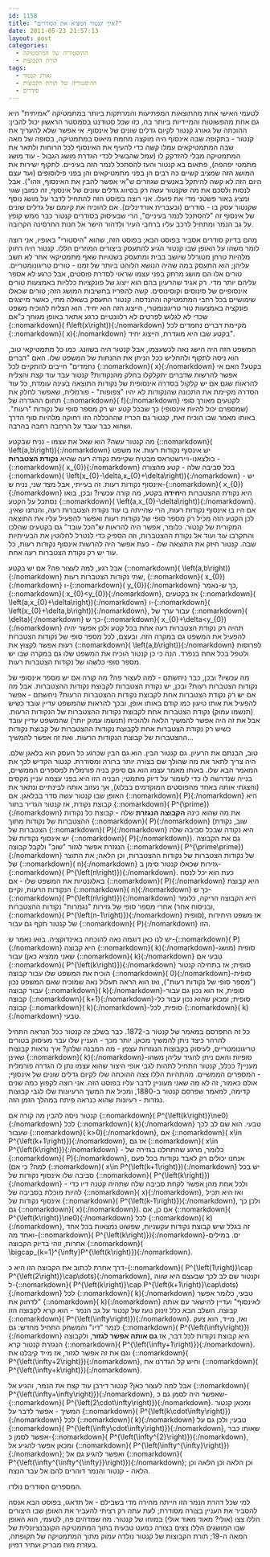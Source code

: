 ```yaml
---
id: 1158
title: "איך קנטור המציא את הסודרים?"
date: 2011-05-23 21:57:13
layout: post
categories: 
  - ההיסטוריה של המתמטיקה
  - תורת הקבוצות
tags: 
  - גאורג קנטור
  - ההיסטוריה של תורת הקבוצות
  - סודרים
---
```

לטעמי האישי אחת מהתוצאות המפתיעות והמרתקות ביותר במתמטיקה "אמיתית" היא גם אחת מהפשוטות והמיידיות ביותר בה, כזו שכל סטודנט בסמסטר הראשון יכול להבין: ההוכחה של גאורג קנטור לקיום גדלים שונים של אינסוף. אי אפשר שלא להעריך את קנטור - בתקופה שבה אינסוף היה מוקצה מחמת מיאוס במתמטיקה, בסופה של מאה שבה המתמטיקאים עמלו קשה כדי להעיף את האינסוף לכל הרוחות ולתאר את המתמטיקה מבלי להזדקק לו (עמל שהבשיל לכדי הגדרת מושג הגבול - עוד מושג מתמטי יפהפה), פתאום בא קנטור והעז להסתכל לנמר הזה בעיניים. לתקוף ישירות את המושג הזה שמציב קשיים כה רבים הן בפני מתמטיקאים והן בפני פילוסופים (ועד עצם היום הזה לא קשה להיתקל באנשים שגוזרים ש"אי אפשר להבין את האינסוף, וזהו"). אבל לנסות ולסכם את מה שקנטור עשה רק בסיווג גדלים שונים של אינסוף, זה כמובן שגוי ומציג באור פשטני מדי את פועלו. אני רוצה בפוסט הזה להתחיל לדבר על מושג נוסף שקנטור עסק בו - סודרים (ובעברית אורדינלים). אם להוכיח את קיומם של גדלים שונים של אינסוף זה "להסתכל לנמר בעיניים", הרי שבעיסוק בסודרים קנטור כבר ממש קופץ על גב הנמר ומתחיל לרכב עליו ברחבי העיר ולדהור הישר אל חנות החרסינה הקרובה.

מהם בדיוק סודרים אסביר בפוסט הבא; בפוסט הזה, שהוא "היסטורי" באופיו, אני רוצה לומר משהו על האופן שבו קנטור הגיע להתעסק ביצורים המוזרים הללו. קנטור היה רחוק מלהיות טרחן מטורלל שיושב בבית ומתעסק בשטויות שאף מתמטיקאי אחר לא חשב עליהן; הוא התעסק במה שהיה הנושא הלוהט ביותר של זמנו - טורים טריגונומטריים. טורים אלו הם מושג מרתק בפני עצמו שראוי לסדרת פוסטים, אבל כרגע לא אספר עליהם יותר מדי. רק אגיד שהרעיון בהם הוא ייצוג של פונקציות כלליות באמצעות טורים אינסופיים של סינוסים וקוסינוסים. קשה להפריז בחשיבות המושג הזה; טורים שכאלו שימושיים בכל רחבי המתמטיקה וההנדסה. קנטור התעסק בשאלה מתי, כאשר מייצגים פונקציה באמצעות טור טריגונומטרי, הייצוג הזה הוא יחיד. הוא הצליח להוכיח משפט שכדי לא לגלוש לפרטים לא רלוונטיים כרגע אתאר באופן מגוחך כ"אם {::nomarkdown}\( f\left(x\right)\){:/nomarkdown} מקיימת דברים נחמדים לכל {::nomarkdown}\( x\){:/nomarkdown} בקטע שבו היא מוגדרת, הייצוג יחיד".

המשפט הזה היה הישג נאה לכשעצמו, אבל קנטור היה בשוונג. כמו כל מתמטיקאי טוב, הוא ניסה לתקוף ולהחליש ככל הניתן את ההנחות של המשפט שלו. האם "דברים נחמדים" חייבים להתקיים לכל {::nomarkdown}\( x\){:/nomarkdown} בקטע? האם אי אפשר להרשות שדברים יתקלקלו בחלק מהנקודות? קנטור עבד עוד קצת והצליח להראות שגם אם יש קלקול בסדרה אינסופית של נקודות התוצאה בעינה עומדת, כל עוד הסדרה מקיימת את התכונה שהנקודות לא יהיו "צפופות" - פורמלית, שאפשר לחלק את תחום ההגדרה של {::nomarkdown}\( f\){:/nomarkdown} לקטעים מאורך סופי (שמספרם יכול להיות אינסופי) כך שבכל קטע יש רק מספר סופי של נקודות "רעות". באותו מאמר שבו הוכיח זאת, קנטור גם הכריז שההכללה הזו רחוקה מלהיות סוף הדרך ושהוא כבר עובד על הרחבה רחבה בהרבה.

מה קנטור עשה? הוא שאל את עצמו - נניח שבקטע {::nomarkdown}\( \left(a,b\right)\){:/nomarkdown} יש אינסוף נקודות רעות. אז משפט בולצאנו-ויירשטראס מבטיח שקיימת נקודה רעה שהיא <strong>נקודת הצטברות</strong> - {::nomarkdown}\( x_{0}\){:/nomarkdown} בכל סביבה שלה - קטע מהצורה {::nomarkdown}\( \left(x_{0}-\delta,x_{0}+\delta\right)\){:/nomarkdown} - יש אינסוף נקודות רעות. זה בעייתי, אבל מצד שני, נניח ש-{::nomarkdown}\( x_{0}\){:/nomarkdown} היא נקודת ההצטברות ה<strong>יחידה</strong> בקטע, מה קורה עכשיו? ובכן, בואו נסתכל על הקטע {::nomarkdown}\( \left(a,x_{0}-\delta\right)\){:/nomarkdown}. אם היו בו אינסוף נקודות רעות, הרי שהייתה בו עוד נקודת הצטברות רעה, והנחנו שאין. לכן הקטע הזה מכיל רק מספר סופי של נקודות רעות ואפשר להפעיל עליו את התוצאה המקורית של קנטור. כלומר, אפשר היה להראות ש"הכל עובד" גם בקטעים שהלכו והתקרבו עוד ועוד אל נקודת ההצטברות, וזה הספיק כדי לנטרל לחלוטין את הבעייתיות שבה. קנטור חיזק את התוצאה שלו - כעת אפשר היה להרשות אינסוף נקודות רעות, כל עוד יש רק נקודת הצטברות רעה אחת.

אבל רגע, למה לעצור פה? אם יש בקטע {::nomarkdown}\( \left(a,b\right)\){:/nomarkdown} שתי נקודות הצטברות רעות, {::nomarkdown}\( x_{0}\){:/nomarkdown} ו-{::nomarkdown}\( y_{0}\){:/nomarkdown} כך ש-נאמר, {::nomarkdown}\( x_{0}&lt;y_{0}\){:/nomarkdown}, אז בקטעים {::nomarkdown}\( \left(a,x_{0}+\delta\right)\){:/nomarkdown} ו-{::nomarkdown}\( \left(x_{0}+\delta,b\right)\){:/nomarkdown}, עבור ערך של {::nomarkdown}\( \delta\){:/nomarkdown} כך ש-{::nomarkdown}\( x_{0}+\delta&lt;y_{0}\){:/nomarkdown} תהיה רק נקודת הצטברות רעה אחת בכל קטע ולכן אפשר יהיה להפעיל את המשפט גם במקרה הזה. ובעצם, לכל מספר סופי של נקודות הצטברות רעות אפשר לקצוץ את {::nomarkdown}\( \left(a,b\right)\){:/nomarkdown} לפרוסות ולטפל בכל אחת בנפרד. הנה כי כן קנטור הוכיח את המשפט שלו גם במקרה שבו יש מספר סופי כלשהו של נקודות הצטברות רעות.

מה עכשיו? ובכן, כבר ניחשתם - למה לעצור פה? מה קורה אם יש מספר אינסופי של נקודות הצטברות רעות? ובכן, יש נקודת הצטברות לקבוצת נקודות ההצטברות. אבל מה אם יש רק נקודת הצטברות אחת לקבוצת נקודות ההצטברות הרעות? ניחשתם - אפשר להפעיל את אותו טיעון כמו קודם באותו אופן, ובכך להראות שהמשפט עדיין עובד כשיש (תנשמו עמוק) נקודת הצטברות אחת לקבוצת נקודות ההצטברות של הנקודות הרעות. אבל את זה היה אפשר להמשיך הלאה ולהוכיח (תנשמו עמוק יותר) שהמשפט עדיין עובד כשיש רק נקודת הצטברות אחת לקבוצת נקודות ההצטברות של קבוצת נקודות ההצטברות של קבוצת הנקודות הרעות. ואת זה אפשר להמשיך...

טוב, הבנתם את הרעיון. גם קנטור הבין. הוא גם הבין שכרגע כל העסק הוא בלאגן שלם. היה צריך לתאר את מה שהולך שם בצורה יותר ברורה ומסודרת. קנטור הקדיש לכך את המאמר הבא שלו. באותו מאמר עצמו הוא גם סיפק בניה פורמלית למספרים הממשיים, בנייה שנדרשה לו כדי לשמור על דיוק מתמטי; הבניה הזו היא בפני עצמה עניין מקסים (והצגתי אותה באחד מהפוסטים המוקדמים בבלוג), אך נעזוב אותה לבינתיים ונתאר את האופן שבו קנטור עשה סדר בבלאגן. אם {::nomarkdown}\( P\){:/nomarkdown} היא קבוצת נקודת, אז קנטור הגדיר בתור {::nomarkdown}\( P^{\prime}\){:/nomarkdown} את מה שהוא כינה <strong>הקבוצה הנגזרת</strong> שלה - קבוצת כל נקודות ההצטברות של נקודות מתוך {::nomarkdown}\( P\){:/nomarkdown} (שוב, נקודת הצטברות של {::nomarkdown}\( P\){:/nomarkdown} היא נקודה שבכל סביבה שלה יש אינסוף נקודות של {::nomarkdown}\( P\){:/nomarkdown}). גם את הקבוצה הנגזרת אפשר לגזור "שוב" ולקבל קבוצה {::nomarkdown}\( P^{\prime\prime}\){:/nomarkdown} של נקודות הצטברות של נקודות ההצטברות, וכן הלאה; את התוצר של {::nomarkdown}\( n\){:/nomarkdown} גזירות שכאלו קנטור סימן ב-{::nomarkdown}\( P^{\left(n\right)}\){:/nomarkdown}. כעת הוא יכל לנסח באלגנטיות את המשפט שלו - אם {::nomarkdown}\( P\){:/nomarkdown} היא קבוצת הנקודות הרעות, וקיים {::nomarkdown}\( n\){:/nomarkdown} כך ש-{::nomarkdown}\( P^{\left(n\right)}\){:/nomarkdown} היא הקבוצה הריקה, כלומר אחרי מספר סופי של גזירות "נגמרות" נקודות ההצטברות (ובניסוח אחר, {::nomarkdown}\( P^{\left(n-1\right)}\){:/nomarkdown} סופית), אז משפט היחידות של קנטור תקף גם עבור {::nomarkdown}\( P\){:/nomarkdown} הזו.

יש לנו כאן דוגמה נאה להוכחה באינדוקציה. בואו נאמר ש-{::nomarkdown}\( P\){:/nomarkdown} היא קבוצה {::nomarkdown}\( k\){:/nomarkdown}-סופית (מושג שאני ממציא כאן) עבור {::nomarkdown}\( k\){:/nomarkdown} טבעי אם {::nomarkdown}\( P^{\left(k\right)}\){:/nomarkdown} סופית; אז בתחילה קנטור הוכיח את המשפט שלו עבור קבוצה {::nomarkdown}\( 0\){:/nomarkdown}-סופית ("מספר סופי של נקודות רעות"), ואז הוא הראה תעלול נאה שמוכיח שאם המשפט נכון עבור קבוצה {::nomarkdown}\( k\){:/nomarkdown}-סופית, אז הוא נכון גם עבור קבוצה {::nomarkdown}\( k+1\){:/nomarkdown}-סופית; ומכאן שהוא נכון עבור כל קבוצה {::nomarkdown}\( k\){:/nomarkdown}-סופית, לכל {::nomarkdown}\( k\){:/nomarkdown} טבעי.

כל זה התפרסם במאמר של קנטור ב-1872. כבר בשלב זה קנטור ככל הנראה התחיל להרהר כיצד ניתן להמשיך מכאן. יותר מכך - העניין שלו עבר מעיסוק בטורים טריגונומטריים, לעיסוק בקבוצות הנגזרות עצמן - מה המבנה שלהן? איך נראות קבוצות שאינן {::nomarkdown}\( k\){:/nomarkdown}-סופיות והאם ניתן להגיד עליהן משהו מעניין? ככלל, קנטור התחיל לתהות לגבי אופי היצור שהוא עצמו נתן לו הגדרה פורמלית - המספרים הממשיים. מהתהיות הללו צצה ההוכחה שלו לקיום גדלים שונים של אינסוף; אולם כאמור, זה לא מה שאני מעוניין לדבר עליו בפוסט הזה. אני רוצה לקפוץ כמה שנים קדימה, למאמר שפרסם קנטור ב-1880, ומכיל את המשך הרעיונות שלו לגבי קבוצות נגזרות - רעיונות שהוא כנראה פיתח במהלך הזמן הזה.

קנטור ניסה להבין מה קורה אם {::nomarkdown}\( P^{\left(k\right)}\ne0\){:/nomarkdown} לכל {::nomarkdown}\( k\){:/nomarkdown} טבעי. הוא שם לב לכך שעבור {::nomarkdown}\( k&gt;0\){:/nomarkdown}, אם {::nomarkdown}\( x\in P^{\left(k+1\right)}\){:/nomarkdown}, אז גם {::nomarkdown}\( x\in P^{\left(k\right)}\){:/nomarkdown} - כלומר, מרגע שהתחלנו בגזירה של {::nomarkdown}\( P\){:/nomarkdown}, אנחנו יכולים רק לאבד נקודות בכל פעם (למה? כי אם {::nomarkdown}\( x\in P^{\left(k+1\right)}\){:/nomarkdown} יש בכל סביבה שלו אינסוף נקודות של {::nomarkdown}\( P^{\left(k\right)}\){:/nomarkdown} - ולכל אחת מהן אפשר לקחת סביבה שלה שתהיה קטנה דיו כדי להיות מוכלת בסביבה של {::nomarkdown}\( x\){:/nomarkdown}, ואז היא תכיל אינסוף נקודות של {::nomarkdown}\( P^{\left(k-1\right)}\){:/nomarkdown}, ולכן כך גם {::nomarkdown}\( x\){:/nomarkdown}). אם כן, אם {::nomarkdown}\( P^{\left(k\right)}\ne0\){:/nomarkdown} לכל {::nomarkdown}\( k\){:/nomarkdown}, זה בגלל שיש קבוצת נקודות עקשניות, שפשוט נמצאות בכל אחד ואחד מה-{::nomarkdown}\( P^{\left(k\right)}\){:/nomarkdown}-ים. במילים אחרות, זוהי בדיוק הקבוצה {::nomarkdown}\( \bigcap_{k=1}^{\infty}P^{\left(k\right)}\){:/nomarkdown}.

דרך אחרת לכתוב את הקבוצה הזו היא כ-{::nomarkdown}\( P^{\left(1\right)}\cap P^{\left(2\right)}\cap\dots\){:/nomarkdown}, וקנטור שם לב לכך שבעצם היא שווה ל-{::nomarkdown}\( P^{\left(k\right)}\cap P^{\left(k+1\right)}\cap\dots\){:/nomarkdown} לכל {::nomarkdown}\( k\){:/nomarkdown} טבעי, כלומר אפשר "לדחוק את {::nomarkdown}\( k\){:/nomarkdown} לאינסוף" ועדיין להישאר עם אותה קבוצה. השלב הבא כלל זינוק נועז של קנטור על גב הנמר - הוא קרא לקבוצה הזו {::nomarkdown}\( P^{\left(\infty\right)}\){:/nomarkdown}. ואז, מייד, הוא צעק לנמר "דיו" והמשחק התחיל מחדש: גם {::nomarkdown}\( P^{\left(\infty\right)}\){:/nomarkdown} היא קבוצת נקודות לכל דבר, אז <strong>גם אותה אפשר לגזור</strong>, ולקבוצה הנגזרת קנטור קרא {::nomarkdown}\( P^{\left(\infty+1\right)}\){:/nomarkdown}. וגם את זה אפשר לגזור, אז מייד קיבלנו את {::nomarkdown}\( P^{\left(\infty+2\right)}\){:/nomarkdown}, וחיש קל הגדרנו את {::nomarkdown}\( P^{\left(\infty+k\right)}\){:/nomarkdown}.

אבל למה לעצור כאן? קנטור דירבן עוד קצת את הנמר, והגיע אל {::nomarkdown}\( P^{\left(\infty+\infty\right)}\){:/nomarkdown}, שאפשר היה לסמן גם כ-{::nomarkdown}\( P^{\left(2\cdot\infty\right)}\){:/nomarkdown}. ומכאן קנטור המשיך - אפשר לדבר על {::nomarkdown}\( P^{\left(k\cdot\infty\right)}\){:/nomarkdown} לכל {::nomarkdown}\( k\){:/nomarkdown} טבעי; ולכן גם על {::nomarkdown}\( P^{\left(\infty\cdot\infty\right)}\){:/nomarkdown}, שאותו כבר אפשר לסמן כ-{::nomarkdown}\( P^{\left(\infty^{2}\right)}\){:/nomarkdown}, ומכאן אפשר להגיע אל {::nomarkdown}\( P^{\left(\infty^{\infty}\right)}\){:/nomarkdown}; ואפשר להגיע גם אל {::nomarkdown}\( P^{\left(\infty^{\infty^{\infty}}\right)}\){:/nomarkdown}; וכן הלאה וכן הלאה וכן הלאה - קנטור והנמר דוהרים להם אל עבר הנצח.

המספרים הסודרים נולדו.

למי שכל דהרת הנמר הזו הייתה מהירה מדי בשבילם - אל תדאגו, בפוסט הבא אנסה להסביר את העניין בצורה מסודרת; לעת עתה רק רציתי להעביר את האופן שבו היצורים הללו צצו (אולי? מאוד מאוד אולי) במוחו של קנטור. מה שמדהים פה, לטעמי, הוא האופן שבו המושגים הללו צצים בצורה כמעט טבעית בתוך המתמטיקה הקונבנציונלית של המאה ה-19; תורת הקבוצות של קנטור נולדה עמוק מתוך המתמטיקה של תקופתה, בעזרת מוח מבריק ועתיר דמיון.
